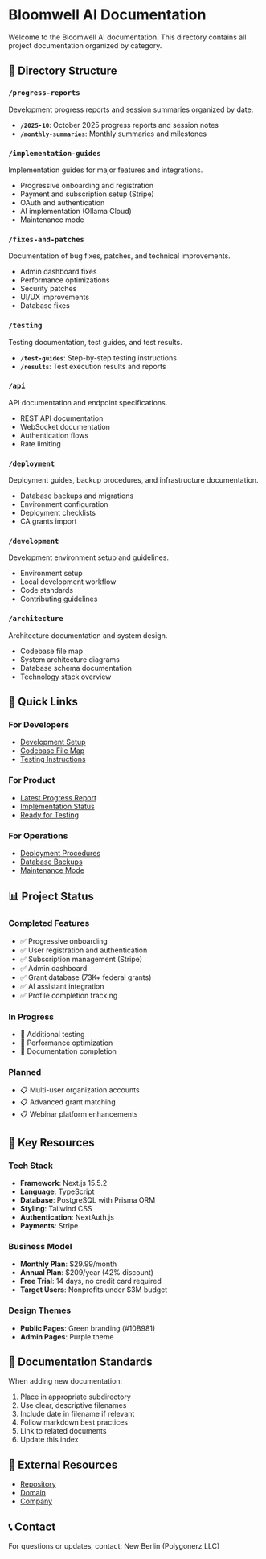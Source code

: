 # Bloomwell AI Documentation

Welcome to the Bloomwell AI documentation. This directory contains all project documentation organized by category.

## 📁 Directory Structure

### `/progress-reports`
Development progress reports and session summaries organized by date.
- **`/2025-10`**: October 2025 progress reports and session notes
- **`/monthly-summaries`**: Monthly summaries and milestones

### `/implementation-guides`
Implementation guides for major features and integrations.
- Progressive onboarding and registration
- Payment and subscription setup (Stripe)
- OAuth and authentication
- AI implementation (Ollama Cloud)
- Maintenance mode

### `/fixes-and-patches`
Documentation of bug fixes, patches, and technical improvements.
- Admin dashboard fixes
- Performance optimizations
- Security patches
- UI/UX improvements
- Database fixes

### `/testing`
Testing documentation, test guides, and test results.
- **`/test-guides`**: Step-by-step testing instructions
- **`/results`**: Test execution results and reports

### `/api`
API documentation and endpoint specifications.
- REST API documentation
- WebSocket documentation
- Authentication flows
- Rate limiting

### `/deployment`
Deployment guides, backup procedures, and infrastructure documentation.
- Database backups and migrations
- Environment configuration
- Deployment checklists
- CA grants import

### `/development`
Development environment setup and guidelines.
- Environment setup
- Local development workflow
- Code standards
- Contributing guidelines

### `/architecture`
Architecture documentation and system design.
- Codebase file map
- System architecture diagrams
- Database schema documentation
- Technology stack overview

## 🚀 Quick Links

### For Developers
- [Development Setup](./development/environment-verification.md)
- [Codebase File Map](./architecture/codebase-file-map.md)
- [Testing Instructions](./testing/test-guides/testing-instructions.md)

### For Product
- [Latest Progress Report](./progress-reports/2025-10/)
- [Implementation Status](./implementation-guides/)
- [Ready for Testing](./testing/ready-for-testing.md)

### For Operations
- [Deployment Procedures](./deployment/)
- [Database Backups](./deployment/database-backups.log)
- [Maintenance Mode](./implementation-guides/maintenance-mode.md)

## 📊 Project Status

### Completed Features
- ✅ Progressive onboarding
- ✅ User registration and authentication
- ✅ Subscription management (Stripe)
- ✅ Admin dashboard
- ✅ Grant database (73K+ federal grants)
- ✅ AI assistant integration
- ✅ Profile completion tracking

### In Progress
- 🚧 Additional testing
- 🚧 Performance optimization
- 🚧 Documentation completion

### Planned
- 📋 Multi-user organization accounts
- 📋 Advanced grant matching
- 📋 Webinar platform enhancements

## 🎯 Key Resources

### Tech Stack
- **Framework**: Next.js 15.5.2
- **Language**: TypeScript
- **Database**: PostgreSQL with Prisma ORM
- **Styling**: Tailwind CSS
- **Authentication**: NextAuth.js
- **Payments**: Stripe

### Business Model
- **Monthly Plan**: $29.99/month
- **Annual Plan**: $209/year (42% discount)
- **Free Trial**: 14 days, no credit card required
- **Target Users**: Nonprofits under $3M budget

### Design Themes
- **Public Pages**: Green branding (#10B981)
- **Admin Pages**: Purple theme

## 📝 Documentation Standards

When adding new documentation:
1. Place in appropriate subdirectory
2. Use clear, descriptive filenames
3. Include date in filename if relevant
4. Follow markdown best practices
5. Link to related documents
6. Update this index

## 🔗 External Resources
- [Repository](https://github.com/newberlin/nonprofit-ai-assistant)
- [Domain](https://bloomwell-ai.com)
- [Company](https://polygonerz.com)

## 📞 Contact
For questions or updates, contact: New Berlin (Polygonerz LLC)


